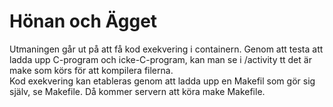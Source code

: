 # Hönan och Ägget

Utmaningen går ut på att få kod exekvering i containern. Genom att testa att ladda upp C-program och icke-C-program, kan man se i /activity tt det är make som körs för att kompilera filerna. <br>
Kod exekvering kan etableras genom att ladda upp en Makefil som gör sig själv, se Makefile. Då kommer servern att köra make Makefile. <br>
